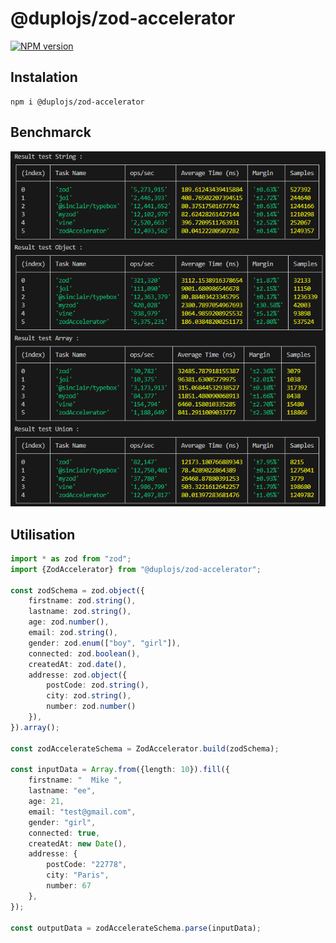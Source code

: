 # @duplojs/zod-accelerator
[![NPM version](https://img.shields.io/npm/v/@duplojs/zod-accelerator)](https://www.npmjs.com/package/@duplojs/zod-accelerator)

## Instalation
```
npm i @duplojs/zod-accelerator
```

## Benchmarck
![Benchmarck result](/benchmarck-result.png)

## Utilisation
```ts
import * as zod from "zod";
import {ZodAccelerator} from "@duplojs/zod-accelerator";

const zodSchema = zod.object({
    firstname: zod.string(),
    lastname: zod.string(),
    age: zod.number(),
    email: zod.string(),
    gender: zod.enum(["boy", "girl"]),
    connected: zod.boolean(),
    createdAt: zod.date(),
    addresse: zod.object({
        postCode: zod.string(),
        city: zod.string(),
        number: zod.number()
    }),
}).array();

const zodAccelerateSchema = ZodAccelerator.build(zodSchema);

const inputData = Array.from({length: 10}).fill({
    firstname: "  Mike ",
    lastname: "ee",
    age: 21,
    email: "test@gmail.com",
    gender: "girl",
    connected: true,
    createdAt: new Date(),
    addresse: {
        postCode: "22778",
        city: "Paris",
        number: 67
    },
});

const outputData = zodAccelerateSchema.parse(inputData);
```
